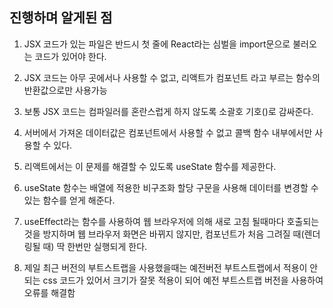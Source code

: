 ## 진행하며 알게된 점

1. JSX 코드가 있는 파일은 반드시 첫 줄에 React라는 심벌을 import문으로 불러오는 코드가 있어야 한다.

2. JSX 코드는 아무 곳에서나 사용할 수 없고, 리액트가 컴포넌트 라고 부르는 함수의 반환값으로만 사용가능

3. 보통 JSX 코드는 컴파일러를 혼란스럽게 하지 않도록 소괄호 기호()로 감싸준다.

4. 서버에서 가져온 데이터값은 컴포넌트에서 사용할 수 없고 콜백 함수 내부에서만 사용할 수 있다.

5. 리액트에서는 이 문제를 해결할 수 있도록 useState 함수를 제공한다.

6. useState 함수는 배열에 적용한 비구조화 할당 구문을 사용해 데이터를 변경할 수 있는 함수를 얻게 해준다.

7. useEffect라는 함수를 사용하여 웹 브라우저에 의해 새로 고침 될때마다 호출되는 것을 방지하며 웹 브라우저 화면은 바뀌지 않지만, 컴포넌트가 처음 그려질 때(렌더링될 때) 딱 한번만 실행되게 한다.

8. 제일 최근 버전의 부트스트랩을 사용했을때는 예전버전 부트스트랩에서 적용이 안되는 css 코드가 있어서 크기가 잘못 적용이 되어 예전 부트스트랩 버전을 사용하여 오류를 해결함